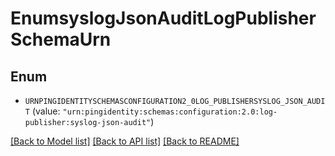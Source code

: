 # EnumsyslogJsonAuditLogPublisherSchemaUrn

## Enum


* `URNPINGIDENTITYSCHEMASCONFIGURATION2_0LOG_PUBLISHERSYSLOG_JSON_AUDIT` (value: `"urn:pingidentity:schemas:configuration:2.0:log-publisher:syslog-json-audit"`)


[[Back to Model list]](../README.md#documentation-for-models) [[Back to API list]](../README.md#documentation-for-api-endpoints) [[Back to README]](../README.md)


